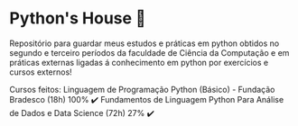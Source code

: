 # Python's House 🐍
Repositório para guardar meus estudos e práticas em python obtidos no segundo e terceiro períodos da faculdade de Ciência da Computação e em práticas externas ligadas á conhecimento em python por exercícios e cursos externos!

Cursos feitos:
Linguagem de Programação Python (Básico) - Fundação Bradesco (18h) 100% ✔️
Fundamentos de Linguagem Python Para Análise de Dados e Data Science (72h) 27% ✔️

